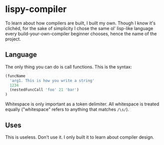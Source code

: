 # lispy-compiler
To learn about how compilers are built, I built my own. Though I know it's clichéd, for the sake of simplicity I chose the same ol' lisp-like language every build-your-own-compiler beginner chooses, hence the name of the project.

## Language
The only thing you can do is call functions. This is the syntax:
```js
(funcName
  'arg1. This is how you write a string'
  1234
  (nestedFuncCall 'foo' 21 'bar')
)
```
Whitespace is only important as a token delimiter. All whitespace is treated equally ("whitespace" refers to anything that matches `/\s/`).

## Uses
This is useless. Don't use it. I only built it to learn about compiler design.
